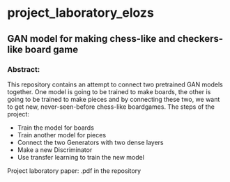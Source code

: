 # project_laboratory_elozs

## GAN model for making chess-like and checkers-like board game

### Abstract:

This repository contains an attempt to connect two pretrained GAN models together. One model is going to be trained to make boards, the other is going to be trained to make pieces and by connecting these two, we want to get new, never-seen-before chess-like boardgames.
The steps of the project:
- Train the model for boards
- Train another model for pieces
- Connect the two Generators with two dense layers
- Make a new Discriminator
- Use transfer learning to train the new model

Project laboratory paper: .pdf in the repository

